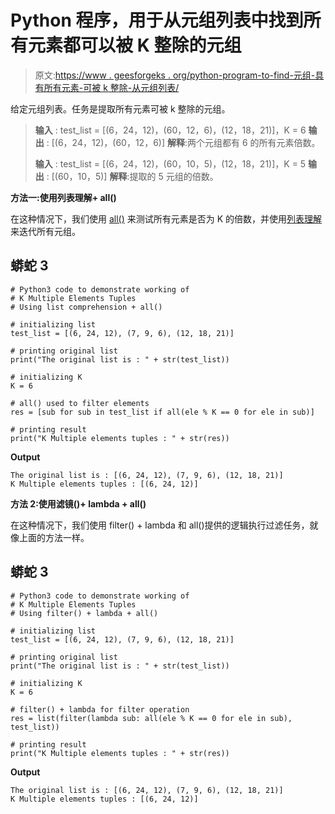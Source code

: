 # Python 程序，用于从元组列表中找到所有元素都可以被 K 整除的元组

> 原文:[https://www . geesforgeks . org/python-program-to-find-元组-具有所有元素-可被 k 整除-从元组列表/](https://www.geeksforgeeks.org/python-program-to-find-tuples-which-have-all-elements-divisible-by-k-from-a-list-of-tuples/)

给定元组列表。任务是提取所有元素可被 k 整除的元组。

> **输入** : test_list = [(6，24，12)，(60，12，6)，(12，18，21)]，K = 6
> **输出** : [(6，24，12)，(60，12，6)]
> **解释**:两个元组都有 6 的所有元素倍数。
> 
> **输入** : test_list = [(6，24，12)，(60，10，5)，(12，18，21)]，K = 5
> **输出** : [(60，10，5)]
> **解释**:提取的 5 元组的倍数。

**方法一:使用列表理解+ all()**

在这种情况下，我们使用 [all()](https://www.geeksforgeeks.org/any-all-in-python/) 来测试所有元素是否为 K 的倍数，并使用[列表理解](https://www.geeksforgeeks.org/python-list-comprehension-and-slicing/)来迭代所有元组。

## 蟒蛇 3

```
# Python3 code to demonstrate working of
# K Multiple Elements Tuples
# Using list comprehension + all()

# initializing list
test_list = [(6, 24, 12), (7, 9, 6), (12, 18, 21)]

# printing original list
print("The original list is : " + str(test_list))

# initializing K
K = 6

# all() used to filter elements
res = [sub for sub in test_list if all(ele % K == 0 for ele in sub)]

# printing result
print("K Multiple elements tuples : " + str(res))
```

**Output**

```
The original list is : [(6, 24, 12), (7, 9, 6), (12, 18, 21)]
K Multiple elements tuples : [(6, 24, 12)]

```

**方法 2:使用滤镜()+ lambda + all()**

在这种情况下，我们使用 filter() + lambda 和 all()提供的逻辑执行过滤任务，就像上面的方法一样。

## 蟒蛇 3

```
# Python3 code to demonstrate working of
# K Multiple Elements Tuples
# Using filter() + lambda + all()

# initializing list
test_list = [(6, 24, 12), (7, 9, 6), (12, 18, 21)]

# printing original list
print("The original list is : " + str(test_list))

# initializing K
K = 6

# filter() + lambda for filter operation
res = list(filter(lambda sub: all(ele % K == 0 for ele in sub), test_list))

# printing result
print("K Multiple elements tuples : " + str(res))
```

**Output**

```
The original list is : [(6, 24, 12), (7, 9, 6), (12, 18, 21)]
K Multiple elements tuples : [(6, 24, 12)]

```